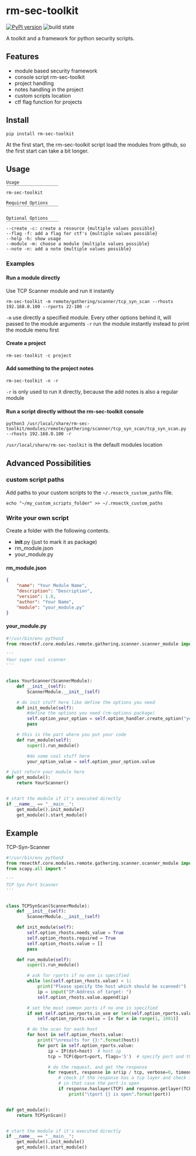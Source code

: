 # rm-sec-toolkit

[![PyPI version](https://badge.fury.io/py/rm-sec-toolkit.svg)](https://badge.fury.io/py/rm-sec-toolkit)
![build state](https://github.com/MartinR2295/rm-sec-toolkit/actions/workflows/python-app.yml/badge.svg
)

A toolkit and a framework for python security scripts.

## Features

- module based security framework
- console script rm-sec-toolkit
- project handling
- notes handling in the project
- custom scripts location
- ctf flag function for projects

## Install

```shell
pip install rm-sec-toolkit
```

At the first start, the rm-sec-toolkit script load the modules from github, so the first start can take a bit longer.

## Usage

```shell
Usage
‾‾‾‾‾‾‾‾‾‾‾‾‾‾‾‾‾‾‾‾
rm-sec-toolkit

Required Options
‾‾‾‾‾‾‾‾‾‾‾‾‾‾‾‾‾‾‾‾

Optional Options
‾‾‾‾‾‾‾‾‾‾‾‾‾‾‾‾‾‾‾‾
--create -c: create a resource {multiple values possible}
--flag -f: add a flag for ctf's {multiple values possible}
--help -h: show usage
--module -m: choose a module {multiple values possible}
--note -n: add a note {multiple values possible}
```

### Examples

#### Run a module directly

Use TCP Scanner module and run it instantly

```shell
rm-sec-toolkit -m remote/gathering/scanner/tcp_syn_scan --rhosts 192.168.0.100 --rports 22-100 -r
```

`-m` use directly a specified module. Every other options behind it, will passed to the module arguments
`-r` run the module instantly instead to print the module menu first

#### Create a project

```shell
rm-sec-toolkit -c project
```

#### Add something to the project notes

```shell
rm-sec-toolkit -n -r
```

`-r` is only used to run it directly, because the add notes is also a regular module

#### Run a script directly without the rm-sec-toolkit console

```shell
python3 /usr/local/share/rm-sec-toolkit/modules/remote/gathering/scanner/tcp_syn_scan/tcp_syn_scan.py --rhosts 192.168.0.100 -r
```

`/usr/local/share/rm-sec-toolkit` is the default modules location

## Advanced Possibilities

### custom script paths

Add paths to your custom scripts to the `~/.rmsectk_custom_paths` file.

```shell
echo "~/my_custom_scripts_folder" >> ~/.rmsectk_custom_paths
```

### Write your own script

Create a folder with the following contents.

- __init__.py (just to mark it as package)
- rm_module.json
- your_module.py

#### rm_module.json

```json
{
    "name": "Your Module Name",
    "description": "Description",
    "version": 1.0,
    "author": "Your Name",
    "module": "your_module.py"
}
```

#### your_module.py

```python
#!/usr/bin/env python3
from rmsectkf.core.modules.remote.gathering.scanner.scanner_module import ScannerModule

'''
Your super cool scanner
'''


class YourScanner(ScannerModule):
    def __init__(self):
        ScannerModule.__init__(self)

    # do init stuff here like define the options you need
    def init_module(self):
        #define the options you need (rm-options package)
        self.option_your_option = self.option_handler.create_option("your-option", "your super cool option", needs_value=True, required=True)
        pass

    # this is the part where you put your code
    def run_module(self):
        super().run_module()

        #do some cool stuff here
        your_option_value = self.option_your_option.value

# just return your module here
def get_module():
    return YourScanner()


# start the module if it's executed directly
if __name__ == "__main__":
    get_module().init_module()
    get_module().start_module()
```

## Example

TCP-Syn-Scanner

```python
#!/usr/bin/env python3
from rmsectkf.core.modules.remote.gathering.scanner.scanner_module import ScannerModule
from scapy.all import *

'''
TCP Syn Port Scanner
'''


class TCPSynScan(ScannerModule):
    def __init__(self):
        ScannerModule.__init__(self)

    def init_module(self):
        self.option_rhosts.needs_value = True
        self.option_rhosts.required = True
        self.option_rhosts.value = []
        pass

    def run_module(self):
        super().run_module()

        # ask for rports if no one is specified
        while len(self.option_rhosts.value) < 1:
            print("Please specify the host which should be scanned!")
            ip = input("IP-Address of target: ")
            self.option_rhosts.value.append(ip)

        # set the most common ports if no one is specified
        if not self.option_rports.in_use or len(self.option_rports.value) < 1:
            self.option_rports.value = [x for x in range(1, 1001)]

        # do the scan for each host
        for host in self.option_rhosts.value:
            print("\nresults for {}:".format(host))
            for port in self.option_rports.value:
                ip = IP(dst=host)  # host ip
                tcp = TCP(dport=port, flags='S')  # specify port and the SYN flag

                # do the request, and get the response
                for request, response in sr(ip / tcp, verbose=0, timeout=0.1)[0]:
                    # check if the response has a tcp layer and check if the flag is a (SYN, ACK) flag.
                    # in that case the port is open
                    if response.haslayer(TCP) and response.getlayer(TCP).flags == 0x12:
                        print("\tport {} is open".format(port))


def get_module():
    return TCPSynScan()


# start the module if it's executed directly
if __name__ == "__main__":
    get_module().init_module()
    get_module().start_module()
```



